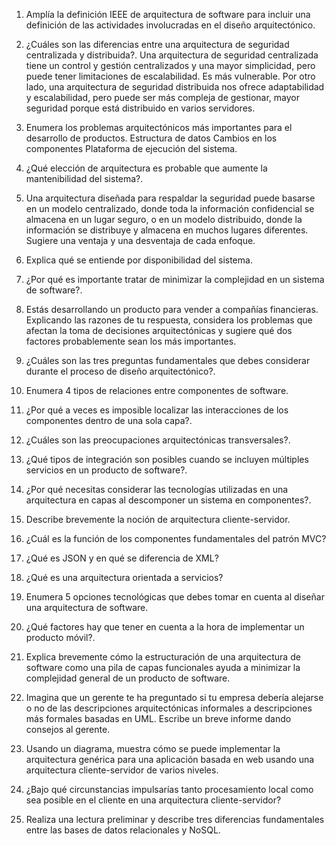 1. Amplía la definición IEEE de arquitectura de software para incluir una definición de las actividades involucradas en el diseño arquitectónico. 
2. ¿Cuáles son las diferencias entre una arquitectura de seguridad centralizada y distribuida?.
Una arquitectura de seguridad centralizada tiene un control y gestión centralizados y una mayor simplicidad, pero puede tener limitaciones de escalabilidad. Es más vulnerable.
Por otro lado, una arquitectura de seguridad distribuida nos ofrece adaptabilidad y escalabilidad, pero puede ser más compleja de gestionar, mayor seguridad porque está distribuido en varios servidores.

3. Enumera  los problemas arquitectónicos más importantes para el desarrollo de productos.
Estructura de datos
Cambios en los componentes
Plataforma de ejecución del sistema.

4. ¿Qué elección de arquitectura es probable que aumente la mantenibilidad del sistema?.
5. Una arquitectura diseñada para respaldar la seguridad puede basarse en un modelo centralizado, donde toda la información confidencial se almacena en un lugar seguro, o en un modelo distribuido, 
donde la información se distribuye y almacena en muchos lugares diferentes. Sugiere una ventaja y una desventaja de cada enfoque.
6. Explica qué se entiende por disponibilidad del sistema. 
7. ¿Por qué es importante tratar de minimizar la complejidad en un sistema de software?.
8. Estás desarrollando un producto para vender a compañías financieras. Explicando las razones de tu respuesta, considera los problemas que afectan la toma de decisiones arquitectónicas 
  y sugiere qué dos factores probablemente sean los más importantes. 
9. ¿Cuáles son las tres preguntas fundamentales que debes considerar durante el proceso de diseño arquitectónico?. 
10. Enumera 4 tipos de relaciones entre componentes de software. 
11. ¿Por qué a veces es imposible localizar las interacciones de los componentes dentro de una sola capa?. 
12. ¿Cuáles son las preocupaciones arquitectónicas transversales?. 
13. ¿Qué tipos de integración son posibles cuando se incluyen múltiples servicios en un producto de software?.
14. ¿Por qué necesitas considerar las tecnologías utilizadas en una arquitectura en capas al descomponer un sistema en componentes?. 
15. Describe brevemente la noción de arquitectura cliente-servidor.  
16. ¿Cuál es la función de los componentes fundamentales del patrón MVC?
17.  ¿Qué es JSON y en qué se diferencia de XML? 
18. ¿Qué es una arquitectura orientada a servicios?
19. Enumera 5 opciones tecnológicas que debes tomar en cuenta al diseñar una arquitectura de software. 
20. ¿Qué factores hay que tener en cuenta a la hora de implementar un producto móvil?.
21. Explica brevemente cómo la estructuración de una arquitectura de software como una pila de capas funcionales ayuda a minimizar la complejidad general de un producto de software. 
22. Imagina que un gerente te ha preguntado si tu empresa debería alejarse o no de las descripciones arquitectónicas informales a descripciones más formales basadas en UML. Escribe un breve informe dando consejos al gerente. 
23. Usando un diagrama, muestra cómo se puede implementar la arquitectura genérica para una aplicación basada en web usando una arquitectura cliente-servidor de varios niveles. 
24. ¿Bajo qué circunstancias impulsarías tanto procesamiento local como sea posible en el cliente en una arquitectura cliente-servidor? 
25. Realiza una lectura preliminar y describe tres diferencias fundamentales entre las bases de datos relacionales y NoSQL. 
